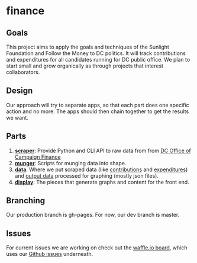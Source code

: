 # finance

## Goals

This project aims to apply the goals and techniques of the Sunlight Foundation and Follow the Money to DC politics. It will track contributions and expenditures for all candidates running for DC public office.  We plan to start small and grow organically as through projects that interest collaborators.

## Design

Our approach will try to separate apps, so that each part does one specific action and no more. The apps should then chain together to get the results we want. 

## Parts

1. **[scraper](scraper)**: Provide Python and CLI API to raw data from
   from [DC Office of Campaign Finance](http://ocf.dc.gov/index.shtm)
2. **[munger](munger)**: Scripts for munging data into shape.
3. **[data](data)**: Where we put scraped data (like [contributions](/data/input/all_contributions_1999_current.csv) and [expenditures](/data/input/all_expenditures_1999_current.csv)) and [output data](/data/output) processed for graphing (mostly json files).
4. **[display](display)**: The pieces that generate graphs and content for the front end.

## Branching

Our production branch is gh-pages. For now, our dev branch is master. 


## Issues
For current issues we are working on check out the [waffle.io board](https://waffle.io/codefordc/finance), which uses our [Github issues](https://github.com/codefordc/finance/issues) underneath.
